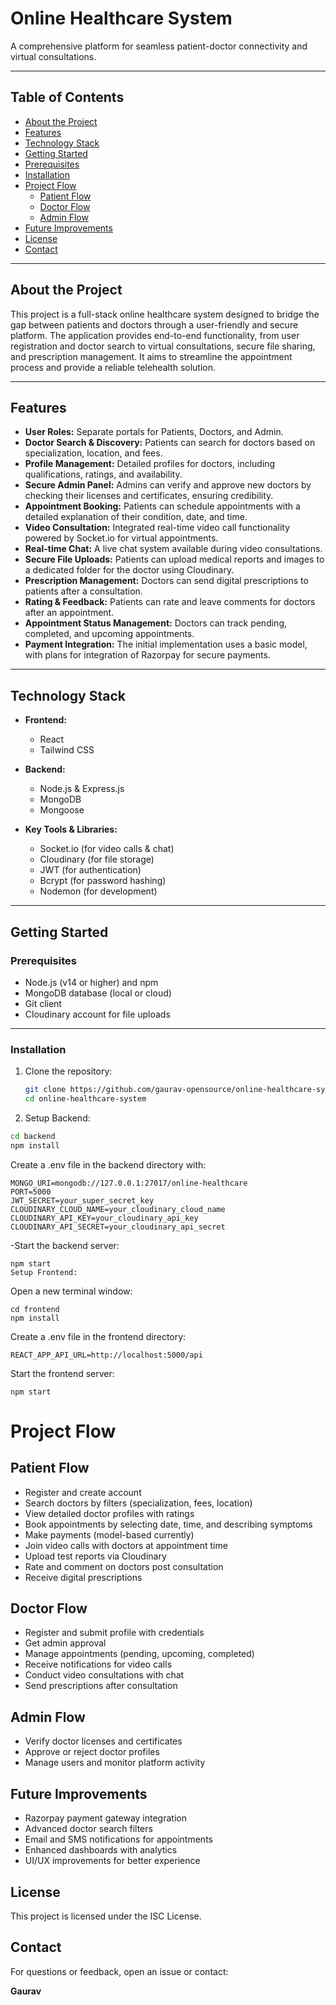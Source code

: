 # Online Healthcare System

A comprehensive platform for seamless patient-doctor connectivity and virtual consultations.

---

## Table of Contents

- [About the Project](#about-the-project)  
- [Features](#features)  
- [Technology Stack](#technology-stack)  
- [Getting Started](#getting-started)  
- [Prerequisites](#prerequisites)  
- [Installation](#installation)  
- [Project Flow](#project-flow)  
  - [Patient Flow](#patient-flow)  
  - [Doctor Flow](#doctor-flow)  
  - [Admin Flow](#admin-flow)  
- [Future Improvements](#future-improvements)  
- [License](#license)  
- [Contact](#contact)  

---

## About the Project

This project is a full-stack online healthcare system designed to bridge the gap between patients and doctors through a user-friendly and secure platform. The application provides end-to-end functionality, from user registration and doctor search to virtual consultations, secure file sharing, and prescription management. It aims to streamline the appointment process and provide a reliable telehealth solution.

---

## Features

- **User Roles:** Separate portals for Patients, Doctors, and Admin.  
- **Doctor Search & Discovery:** Patients can search for doctors based on specialization, location, and fees.  
- **Profile Management:** Detailed profiles for doctors, including qualifications, ratings, and availability.  
- **Secure Admin Panel:** Admins can verify and approve new doctors by checking their licenses and certificates, ensuring credibility.  
- **Appointment Booking:** Patients can schedule appointments with a detailed explanation of their condition, date, and time.  
- **Video Consultation:** Integrated real-time video call functionality powered by Socket.io for virtual appointments.  
- **Real-time Chat:** A live chat system available during video consultations.  
- **Secure File Uploads:** Patients can upload medical reports and images to a dedicated folder for the doctor using Cloudinary.  
- **Prescription Management:** Doctors can send digital prescriptions to patients after a consultation.  
- **Rating & Feedback:** Patients can rate and leave comments for doctors after an appointment.  
- **Appointment Status Management:** Doctors can track pending, completed, and upcoming appointments.  
- **Payment Integration:** The initial implementation uses a basic model, with plans for integration of Razorpay for secure payments.

---

## Technology Stack

- **Frontend:**  
  - React  
  - Tailwind CSS  

- **Backend:**  
  - Node.js & Express.js  
  - MongoDB  
  - Mongoose  

- **Key Tools & Libraries:**  
  - Socket.io (for video calls & chat)  
  - Cloudinary (for file storage)  
  - JWT (for authentication)  
  - Bcrypt (for password hashing)  
  - Nodemon (for development)  

---

## Getting Started

### Prerequisites

- Node.js (v14 or higher) and npm  
- MongoDB database (local or cloud)  
- Git client  
- Cloudinary account for file uploads  

---

### Installation

1. Clone the repository:

   ```bash
   git clone https://github.com/gaurav-opensource/online-healthcare-system.git
   cd online-healthcare-system
2. Setup Backend:

```bash
cd backend
npm install
```
Create a .env file in the backend directory with:




```
MONGO_URI=mongodb://127.0.0.1:27017/online-healthcare
PORT=5000
JWT_SECRET=your_super_secret_key
CLOUDINARY_CLOUD_NAME=your_cloudinary_cloud_name
CLOUDINARY_API_KEY=your_cloudinary_api_key
CLOUDINARY_API_SECRET=your_cloudinary_api_secret
```
-Start the backend server:



```
npm start
Setup Frontend:
```
Open a new terminal window:

```
cd frontend
npm install
```
Create a .env file in the frontend directory:

```
REACT_APP_API_URL=http://localhost:5000/api
```
Start the frontend server:

```
npm start

```
# Project Flow

## Patient Flow
- Register and create account
- Search doctors by filters (specialization, fees, location)
- View detailed doctor profiles with ratings
- Book appointments by selecting date, time, and describing symptoms
- Make payments (model-based currently)
- Join video calls with doctors at appointment time
- Upload test reports via Cloudinary
- Rate and comment on doctors post consultation
- Receive digital prescriptions

## Doctor Flow
- Register and submit profile with credentials
- Get admin approval
- Manage appointments (pending, upcoming, completed)
- Receive notifications for video calls
- Conduct video consultations with chat
- Send prescriptions after consultation

## Admin Flow
- Verify doctor licenses and certificates
- Approve or reject doctor profiles
- Manage users and monitor platform activity

## Future Improvements
- Razorpay payment gateway integration
- Advanced doctor search filters
- Email and SMS notifications for appointments
- Enhanced dashboards with analytics
- UI/UX improvements for better experience

## License
This project is licensed under the ISC License.

## Contact
For questions or feedback, open an issue or contact:

**Gaurav**  

